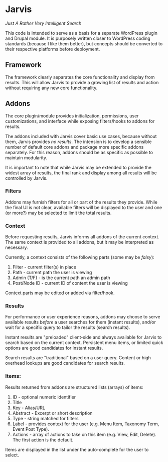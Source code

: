 # Jarvis

_*J*ust *A* *R*ather *V*ery *I*ntelligent *S*earch_

This code is intended to serve as a basis for a separate WordPress plugin and Drupal module. It is purposely written closer to WordPress coding standards (because I like them better), but concepts should be converted to their respective platforms before deployment.

## Framework

The framework clearly separates the core functionality and display from results. This will allow Jarvis to provide a growing list of results and action without requiring any new core functionality.

## Addons

The core plugin/module provides initialization, permissions, user customizations, and interface while exposing filters/hooks to addons for results. 

The addons included with Jarvis cover basic use cases, because without them, Jarvis provides _no results_. The intension is to develop a sensible number of default core addons and package more specific addons separately. For this reason, addons should be as specific as possible to maintain modularity.

It is important to note that while Jarvis may be extended to provide the widest array of results, the final rank and display among all results will be controlled by Jarvis.

### Filters

Addons may furnish filters for all or part of the results they provide. While the final UI is not clear, available filters will be displayed to the user and one (or more?) may be selected to limit the total results.

### Context

Before requesting results, Jarvis informs all addons of the current context. The same context is provided to all addons, but it may be interpreted as necessary.

Currently, a context consists of the following parts (some may be _falsy_):

1. Filter - current filter(s) in place
1. Path - current path the user is viewing
1. Admin (T/F) - is the current path an admin path
1. Post/Node ID - current ID of content the user is viewing

Context parts may be edited or added via filter/hook.

### Results

For performance or user experience reasons, addons may choose to serve available results _before_ a user searches for them (instant results), and/or wait for a specific query to tailor the results (search results).

Instant results are "preloaded" client-side and always available for Jarvis to search based on the current context. Persistent menu items, or limited quick options are good candidates for instant results.

Search results are "traditional" based on a user query. Content or high overhead lookups are good candidates for search results.

### Items:

Results returned from addons are structured lists (arrays) of items:

1. ID - optional numeric identifier
1. Title
1. Key - Alias/URL
1. Abstract - Excerpt or short description
1. Type - string matched for filters
1. Label - provides context for the user (e.g. Menu Item, Taxonomy Term, Event Post Type). 
1. Actions - array of actions to take on this item (e.g. View, Edit, Delete). The first action is the default.

Items are displayed in the list under the auto-complete for the user to select.